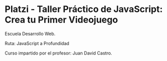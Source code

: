 # Platzi - Taller Práctico de JavaScript: Crea tu Primer Videojuego

Escuela Desarrollo Web.

Ruta: JavaScript a Profundidad

Curso impartido por el profesor: Juan David Castro.